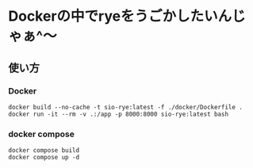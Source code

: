# Dockerの中でryeをうごかしたいんじゃぁ^～

## 使い方

### Docker

```shell
docker build --no-cache -t sio-rye:latest -f ./docker/Dockerfile .
docker run -it --rm -v .:/app -p 8000:8000 sio-rye:latest bash
```

### docker compose

```shell
docker compose build
docker compose up -d
```
